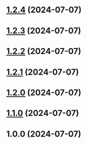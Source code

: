 ## [1.2.4](https://github.com/ibrt2016/release-test/compare/v1.2.3...v1.2.4) (2024-07-07)

## [1.2.3](https://github.com/ibrt2016/release-test/compare/v1.2.2...v1.2.3) (2024-07-07)

## [1.2.2](https://github.com/ibrt2016/release-test/compare/v1.2.1...v1.2.2) (2024-07-07)

## [1.2.1](https://github.com/ibrt2016/release-test/compare/v1.2.0...v1.2.1) (2024-07-07)

## [1.2.0](https://github.com/ibrt2016/release-test/compare/v1.1.0...v1.2.0) (2024-07-07)

## [1.1.0](https://github.com/ibrt2016/release-test/compare/v1.0.0...v1.1.0) (2024-07-07)

## 1.0.0 (2024-07-07)
